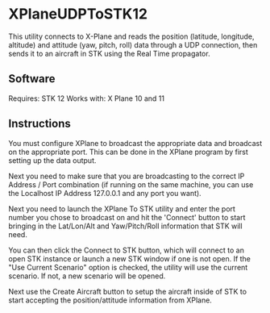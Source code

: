# XPlaneUDPToSTK12

This utility connects to X-Plane and reads the position (latitude, longitude, altitude) and attitude (yaw, pitch, roll) data through a UDP connection, then sends it to an aircraft in STK using the Real Time propagator. 

## Software

Requires: STK 12
Works with: X Plane 10 and 11

## Instructions

You must configure XPlane to broadcast the appropriate data and broadcast on the appropriate port.  This can be done in the XPlane program by first setting up the data output.

Next you need to make sure that you are broadcasting to the correct IP Address / Port combination (if running on the same machine, you can use the Localhost IP Address 127.0.0.1 and any port you want).

Next you need to launch the XPlane To STK utility and enter the port number you chose to broadcast on and hit the 'Connect' button to start bringing in the Lat/Lon/Alt and Yaw/Pitch/Roll information that STK will need.

You can then click the Connect to STK button, which will connect to an open STK instance or launch a new STK window if one is not open. If the "Use Current Scenario" option is checked, the utility will use the current scenario. If not, a new scenario will be opened.

Next use the Create Aircraft button to setup the aircraft inside of STK to start accepting the position/attitude information from XPlane.